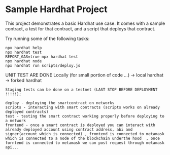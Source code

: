 # Sample Hardhat Project

This project demonstrates a basic Hardhat use case. It comes with a sample contract, a test for that contract, and a script that deploys that contract.

Try running some of the following tasks:

```shell
npx hardhat help
npx hardhat test
REPORT_GAS=true npx hardhat test
npx hardhat node
npx hardhat run scripts/deploy.js
```

UNIT TEST ARE DONE Locally (for small portion of code ...)
-> local hardhat 
-> forked hardhat 

```
Staging tests can be done on a testnet (LAST STOP BEFORE DEPLOYMENT !!!!!);

deploy - deploying the smartcontract on networks
scripts - interacting with smart contracts (scripts works on already deployed contracts) 
test - testing the smart contract working properly before deploying to a network
frontend - once a smart contract is deployed you can interact with already deployed account using contract address, abi and signer(account which is connected) , frontend is connected to metamask which is connected to a node of the blockchain underthe hood  , once forntend is connected to metamask we can post request through metamask api...

 ```

